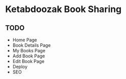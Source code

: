 # Ketabdoozak Book Sharing

## TODO

* Home Page
* Book Details Page
* My Books Page
* Add Book Page
* Edit Book Page
* Deploy
* SEO

